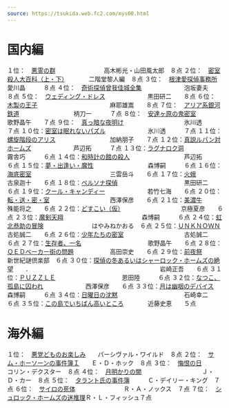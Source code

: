 ```yaml
---
source: https://tsukida.web.fc2.com/mys00.html
---
```

# 国内編

１位：　[悪霊の群](https://tsukida.web.fc2.com/0006.html#anchor1322457)　　　　　　　　高木彬光・山田風太郎　８点
２位：　[密室殺人大百科（上・下）](https://tsukida.web.fc2.com/0008.html#anchor65146)　　　　二階堂黎人編　８点
３位：　[根津愛探偵事務所](https://tsukida.web.fc2.com/0105.html#anchor52463)　　　　　　　　　愛川晶　　　８点
４位：　[奇術探偵曾我佳城全集](https://tsukida.web.fc2.com/0101.html#anchor108822)　　　　　　　泡坂妻夫　　８点
５位：　[ウェディング・ドレス](https://tsukida.web.fc2.com/0006.html#anchor76908)　　　　　　　黒田研二　　８点
６位：　[木製の王子](https://tsukida.web.fc2.com/0002.html#anchor81226)　　　　　　　　　　　　麻耶雄嵩　　８点
７位：　[アリア系銀河鉄道](https://tsukida.web.fc2.com/0010.html#anchor280640)　　　　　　　　　柄刀一　　　７点
８位：　[安達ヶ原の鬼密室](https://tsukida.web.fc2.com/0002.html#anchor81226)　　　　　　　　　歌野晶午　　７点
９位：　[真っ暗な夜明け](https://tsukida.web.fc2.com/0005.html#anchor29882)　　　　　　　　　　氷川透　　　７点
１０位：[密室は眠れないパズル](https://tsukida.web.fc2.com/0007.html#anchor252811)　　　　　　　氷川透　　　７点
１１位：[螺旋階段のアリス](https://tsukida.web.fc2.com/0012.html#anchor196863)　　　　　　　　　加納朋子　　７点
１２位：[真説ルパン対ホームズ](https://tsukida.web.fc2.com/0106.html#anchor37914)　　　　　　　芦辺拓　　　７点
１３位：[ラグナロク洞](https://tsukida.web.fc2.com/0011.html#anchor91235)　　　　　　　　　　　霧舎巧　　　６点
１４位：[和時計の館の殺人](https://tsukida.web.fc2.com/0007.html#anchor66842)　　　　　　　　　芦辺拓　　　６点
１５位：[夢・出逢い・魔性](https://tsukida.web.fc2.com/0005.html#anchor36374)　　　　　　　　　森博嗣　　　６点
１６位：[海底密室](https://tsukida.web.fc2.com/0009.html#anchor283312)　　　　　　　　　　　　　三雲岳斗　　６点
１７位：[火蛾](https://tsukida.web.fc2.com/0009.html#anchor1845370)　　　　　　　　　　　　　　　古泉迦十　　６点
１８位：[ペルソナ探偵](https://tsukida.web.fc2.com/0011.html#anchor261285)　　　　　　　　　　　黒田研二　　６点
１９位：[クール・キャンディー](https://tsukida.web.fc2.com/0011.html#anchor1316972)　　　　　　　若竹七海　　６点
２０位：[転・送・密・室](https://tsukida.web.fc2.com/0101.html#anchor57920)　　　　　　　　　　西澤保彦　　６点
２１位：[美濃牛](https://tsukida.web.fc2.com/0005.html#anchor229092)　　　　　　　　　　　　　　殊能将之　　６点
２２位：[どすこい（仮）](https://tsukida.web.fc2.com/0002.html#anchor138143)　　　　　　　　　　京極夏彦　　６点
２３位：[魔剣天翔](https://tsukida.web.fc2.com/0009.html#anchor126508)　　　　　　　　　　　　　森博嗣　　　６点
２４位：[虹北恭助の冒険](https://tsukida.web.fc2.com/0007.html#anchor75677)　　　　　　　　はやみねかおる　６点
２５位：[ＵＮＫＮＯＷＮ](https://tsukida.web.fc2.com/0004.html#anchor715360)　　　　　　　　　　古処誠二　　６点
２６位：[少年たちの密室](https://tsukida.web.fc2.com/0010.html#anchor289758)　　　　　　　　　　古処誠二　　６点
２７位：[生存者、一名](https://tsukida.web.fc2.com/0011.html#anchor1283307)　　　　　　　　　　　歌野晶午　　６点
２８位：[ＱＥＤベーカー街の問題](https://tsukida.web.fc2.com/0003.html)　　　　　　高田崇史　　６点
２９位：[前夜祭](https://tsukida.web.fc2.com/0007.html#anchor68202)　　　　　　　　　　　　新世紀謎倶楽部　６点
３０位：[探偵の冬あるいはシャーロック・ホームズの絶望](https://tsukida.web.fc2.com/0106.html#anchor010608)　　．
　　　　　　　　　　　　　　　　　　　　　岩崎正吾　　６点
３１位：[ＰＵＺＺＬＥ](https://tsukida.web.fc2.com/0011.html#anchor1283307)　　　　　　　　　　　恩田陸　　　６点
３２位：[なつこ、孤島に囚われ](https://tsukida.web.fc2.com/0011.html#anchor1283307)　　　　　　　西澤保彦　　６点
３３位：[月は幽咽のデバイス](https://tsukida.web.fc2.com/0002.html)　　　　　　　　森博嗣　　　６点
３４位：[日曜日の沈黙](https://tsukida.web.fc2.com/0012.html#anchor120707)　　　　　　　　　　　石崎幸二　　６点
３５位：[この島でいちばん高いところ](https://tsukida.web.fc2.com/0011.html#anchor1283307)　　　　近藤史恵　　５点

# 海外編

１位：　[悪党どものお楽しみ](https://tsukida.web.fc2.com/0103.html#anchor31408)　　パーシヴァル・ワイルド　８点
２位：　[サム・ホーソーンの事件簿Ｉ](https://tsukida.web.fc2.com/0009.html)　　Ｅ・Ｄ・ホック　８点
３位：　[悔恨の日](https://tsukida.web.fc2.com/0011.html#anchor93478)　　　　　　　　　コリン・デクスター　８点
４位：　[月明かりの闇](https://tsukida.web.fc2.com/0007.html)　　　　　　　　　　Ｊ・Ｄ・カー　８点
５位：　[タラント氏の事件簿](https://tsukida.web.fc2.com/0006.html#anchor334347)　　　Ｃ・デイリー・キング　７点
６位：　[サイロの死体](https://tsukida.web.fc2.com/0106.html#anchor010304)　　　　　　　　Ｒ・Ａ・ノックス　７点
７位：　[シュロック・ホームズの迷推理](https://tsukida.web.fc2.com/0006.html)Ｒ・Ｌ・フィッシュ７点
